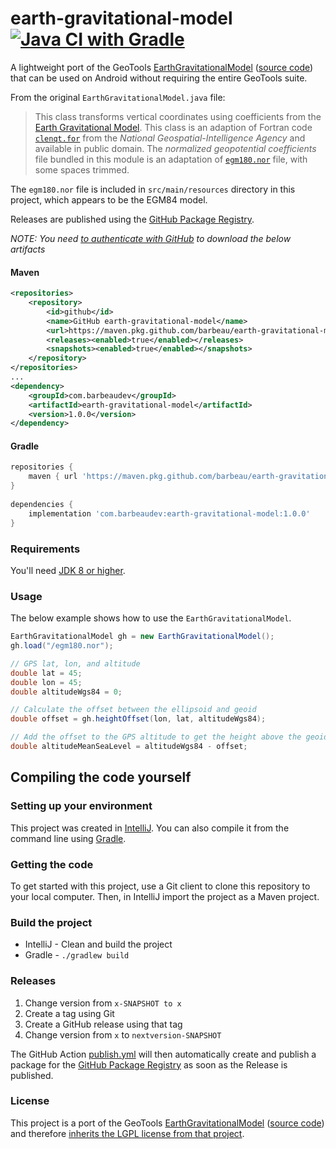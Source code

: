 # earth-gravitational-model [![Java CI with Gradle](https://github.com/barbeau/earth-gravitational-model/actions/workflows/gradle.yml/badge.svg)](https://github.com/barbeau/earth-gravitational-model/actions/workflows/gradle.yml)
A lightweight port of the GeoTools [EarthGravitationalModel](http://docs.geotools.org/latest/javadocs/org/geotools/referencing/operation/transform/EarthGravitationalModel.html) ([source code](https://github.com/geotools/geotools/blob/master/modules/plugin/referencing3D/src/main/java/org/geotools/referencing/operation/transform/EarthGravitationalModel.java)) that can be used on Android without requiring the entire GeoTools suite.

From the original `EarthGravitationalModel.java` file:

>This class transforms vertical coordinates using coefficients from the <A HREF="http://earth-info.nima.mil/GandG/wgs84/gravitymod/wgs84_180/wgs84_180.html">Earth Gravitational Model</A>.
This class is an adaption of Fortran code <code><a href="http://earth-info.nga.mil/GandG/wgs84/gravitymod/wgs84_180/clenqt.for">clenqt.for</a></code> from the <cite>National Geospatial-Intelligence Agency</cite> and available in public domain. The <cite>normalized geopotential coefficients</cite> file bundled in this module is an adaptation of <code><a href="http://earth-info.nima.mil/GandG/wgs84/gravitymod/wgs84_180/egm180.nor">egm180.nor</a></code> file, with some spaces trimmed.

The `egm180.nor` file is included in `src/main/resources` directory in this project, which appears to be the EGM84 model.

Releases are published using the [GitHub Package Registry](https://docs.github.com/en/actions/publishing-packages/publishing-java-packages-with-gradle).

*NOTE: You need [to authenticate with GitHub](https://github.com/TobseF/github-plugin-registry-example#enable-authentication) to download the below artifacts*

#### Maven

```xml
<repositories>
    <repository>
        <id>github</id>
        <name>GitHub earth-gravitational-model</name>
        <url>https://maven.pkg.github.com/barbeau/earth-gravitational-model</url>
        <releases><enabled>true</enabled></releases>
        <snapshots><enabled>true</enabled></snapshots>
    </repository>
</repositories>
...
<dependency>
    <groupId>com.barbeaudev</groupId>
    <artifactId>earth-gravitational-model</artifactId>
    <version>1.0.0</version>
</dependency>
```

#### Gradle

```groovy
repositories {
    maven { url 'https://maven.pkg.github.com/barbeau/earth-gravitational-model' }
}
    
dependencies {
    implementation 'com.barbeaudev:earth-gravitational-model:1.0.0'
}
```

### Requirements

You'll need [JDK 8 or higher](http://www.oracle.com/technetwork/java/javase/downloads/index.html).

### Usage

The below example shows how to use the `EarthGravitationalModel`.

```java
EarthGravitationalModel gh = new EarthGravitationalModel();
gh.load("/egm180.nor");

// GPS lat, lon, and altitude
double lat = 45;
double lon = 45;
double altitudeWgs84 = 0;

// Calculate the offset between the ellipsoid and geoid
double offset = gh.heightOffset(lon, lat, altitudeWgs84);

// Add the offset to the GPS altitude to get the height above the geoid (in meters)
double altitudeMeanSeaLevel = altitudeWgs84 - offset;
```

## Compiling the code yourself

### Setting up your environment

This project was created in [IntelliJ](https://www.jetbrains.com/idea/).  You can also compile it from the command line using [Gradle](https://gradle.org/).

### Getting the code

To get started with this project, use a Git client to clone this repository to your local computer.  Then, in IntelliJ import the project as a Maven project.

### Build the project

* IntelliJ - Clean and build the project
* Gradle - `./gradlew build`

### Releases

1. Change version from `x-SNAPSHOT to x`
2. Create a tag using Git
3. Create a GitHub release using that tag
4. Change version from `x` to `nextversion-SNAPSHOT`

The GitHub Action [publish.yml](.github/workflows/publish.yml) will then automatically create and publish a package for the [GitHub Package Registry](https://docs.github.com/en/actions/publishing-packages/publishing-java-packages-with-gradle) as soon as the Release is published.

### License

This project is a port of the GeoTools [EarthGravitationalModel](http://docs.geotools.org/latest/javadocs/org/geotools/referencing/operation/transform/EarthGravitationalModel.html) ([source code](https://github.com/geotools/geotools/blob/master/modules/plugin/referencing3D/src/main/java/org/geotools/referencing/operation/transform/EarthGravitationalModel.java)) and therefore [inherits the LGPL license from that project](https://docs.geotools.org/latest/userguide/welcome/license.html).
